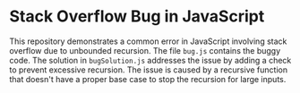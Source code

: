 # Stack Overflow Bug in JavaScript
This repository demonstrates a common error in JavaScript involving stack overflow due to unbounded recursion. The file `bug.js` contains the buggy code.  The solution in `bugSolution.js` addresses the issue by adding a check to prevent excessive recursion.  The issue is caused by a recursive function that doesn't have a proper base case to stop the recursion for large inputs.